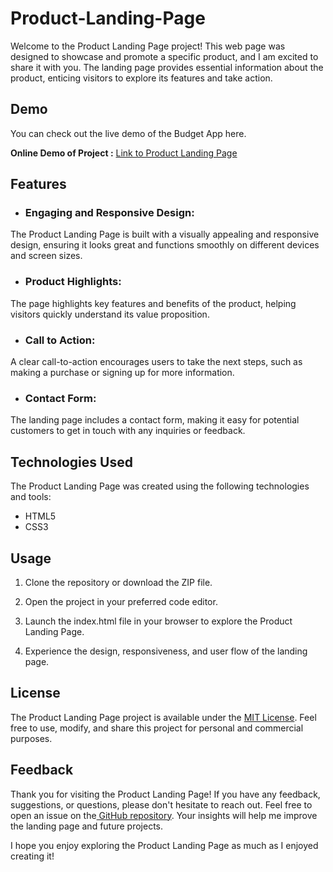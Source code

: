 # Product-Landing-Page
Welcome to the Product Landing Page project! This web page was designed to showcase and promote a specific product, and I am excited to share it with you. The landing page provides essential information about the product, enticing visitors to explore its features and take action.

## Demo
You can check out the live demo of the Budget App here.

**Online Demo of Project :**
<a href="https://aaramiss.github.io/Product-Landing-Page/" title="Product-Landing-Page">Link to Product Landing Page</a>

## Features
- ### Engaging and Responsive Design: 
The Product Landing Page is built with a visually appealing and responsive design, ensuring it looks great and functions smoothly on different devices and screen sizes.

- ### Product Highlights: 
The page highlights key features and benefits of the product, helping visitors quickly understand its value proposition.

- ### Call to Action: 
A clear call-to-action encourages users to take the next steps, such as making a purchase or signing up for more information.

- ### Contact Form: 
The landing page includes a contact form, making it easy for potential customers to get in touch with any inquiries or feedback.

## Technologies Used
The Product Landing Page was created using the following technologies and tools:

- HTML5
- CSS3

## Usage
1. Clone the repository or download the ZIP file.

1. Open the project in your preferred code editor.

1. Launch the index.html file in your browser to explore the Product Landing Page.

1. Experience the design, responsiveness, and user flow of the landing page.

## License
The Product Landing Page project is available under the [MIT License](https://github.com/aaramiss/Product-Landing-Page/blob/main/LICENSE). Feel free to use, modify, and share this project for personal and commercial purposes.

## Feedback
Thank you for visiting the Product Landing Page! If you have any feedback, suggestions, or questions, please don't hesitate to reach out. Feel free to open an issue on the[ GitHub repository](https://github.com/aaramiss/Product-Landing-Page/blob/main/LICENSE). Your insights will help me improve the landing page and future projects.

I hope you enjoy exploring the Product Landing Page as much as I enjoyed creating it!
